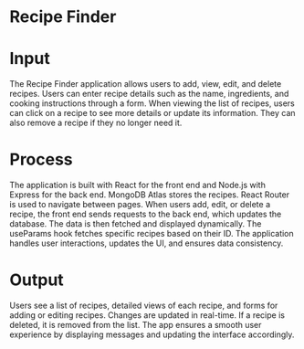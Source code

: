 # Recipe Finder

# Input
The Recipe Finder application allows users to add, view, edit, and delete recipes. Users can enter recipe details such as the name, ingredients, and cooking instructions through a form. When viewing the list of recipes, users can click on a recipe to see more details or update its information. They can also remove a recipe if they no longer need it.

# Process
The application is built with React for the front end and Node.js with Express for the back end. MongoDB Atlas stores the recipes. React Router is used to navigate between pages. When users add, edit, or delete a recipe, the front end sends requests to the back end, which updates the database. The data is then fetched and displayed dynamically. The useParams hook fetches specific recipes based on their ID. The application handles user interactions, updates the UI, and ensures data consistency.

# Output
Users see a list of recipes, detailed views of each recipe, and forms for adding or editing recipes. Changes are updated in real-time. If a recipe is deleted, it is removed from the list. The app ensures a smooth user experience by displaying messages and updating the interface accordingly.